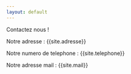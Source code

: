 ```yaml
---
layout: default
---  
```


<head>
  Contactez nous !
</head>


<main>
  <p>Notre adresse : {{site.adresse}}</p>
  <p>Notre numero de telephone : {{site.telephone}}</p>
  <p>Notre adresse mail : {{site.mail}}</p>
</main>
